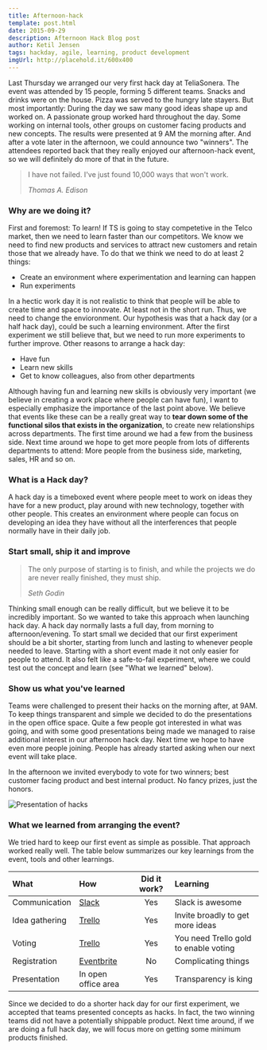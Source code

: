 ```yaml
---
title: Afternoon-hack
template: post.html
date: 2015-09-29
description: Afternoon Hack Blog post
author: Ketil Jensen
tags: hackday, agile, learning, product development
imgUrl: http://placehold.it/600x400
---
```


Last Thursday we arranged our very first hack day at TeliaSonera. The event was attended by 15 people, forming 5 different teams. Snacks and drinks were on the house. Pizza was served to the hungry late stayers. But most importantly: During the day we saw many good ideas shape up and worked on. A passionate group worked hard throughout the day. Some working on internal tools, other groups on customer facing products and new concepts. The results were presented at 9 AM the morning after. And after a vote later in the afternoon, we could announce two "winners". The attendees reported back that they really enjoyed our afternoon-hack event, so we will definitely do more of that in the future.

<blockquote>
  <p>
	I have not failed. I've just found 10,000 ways that won't work.
  </p>
  <footer><cite title="Thomas A. Edison">Thomas A. Edison</cite></footer>
</blockquote>

### Why are we doing it?
First and foremost: To learn! If TS is going to stay competetive in the Telco market, then we need to learn faster than our competitors. We know we need to find new products and services to attract new customers and retain those that we already have. To do that we think we need to do at least 2 things:

- Create an environment where experimentation and learning can happen
- Run experiments

In a hectic work day it is not realistic to think that people will be able to create time and space to innovate. At least not in the short run. Thus, we need to change the envioronment.  Our hypothesis was that a hack day (or a half hack day), could be such a learning environment. After the first experiment we still believe that, but we need to run more experiments to  further improve. Other reasons to arrange a hack day:

- Have fun
- Learn new skills
- Get to know colleagues, also from other departments

Although having fun and learning new skills is obviously very important (we believe in creating a work place where people can have fun), I want to especially emphasize the importance of the last point above. We believe that events like these can be a really great way to __tear down some of the functional silos that exists in the organization__, to create new relationships across departments. The first time around we had a few from the business side. Next time around we hope to get more people from lots of differents departments to attend: More people from the business side, marketing, sales, HR and so on. 

### What is a Hack day?
A hack day is a timeboxed event where people meet to work on ideas they have for a new product, play around with new technology, together with other people. This creates an environment where people can focus on developing an idea they have without all the interferences that people normally have in their daily job. 


### Start small, ship it and improve
<blockquote>
  <p>
	The only purpose of starting is to finish, and while the projects we do are never really finished, they must ship.  
  </p>
  <footer><cite title="Seth Godin">Seth Godin</cite></footer>
</blockquote>

Thinking small enough can be really difficult, but we believe it to be incredibly important. So we wanted to take this approach when launching hack day. A hack day normally lasts a full day, from morning to afternoon/evening. To start small we decided that our first experiment should be a bit shorter, starting from lunch and lasting to whenever people needed to leave. Starting with a short event made it not only easier for people to attend. It also felt like a safe-to-fail experiment, where we could test out the concept and learn (see "What we learned" below). 

### Show us what you've learned
Teams were challenged to present their hacks on the morning after, at 9AM. To keep things transparent and simple we decided to do the presentations in the open office space. Quite a few people got interested in what was going, and with some good presentations being made we managed to raise additional interest in our afternoon hack day. Next time we hope to have even more people joining. People has already started asking when our next event will take place. 

In the afternoon we invited everybody to vote for two winners; best customer facing product and best internal product. No fancy prizes, just the honors.

![Presentation of hacks](http://placehold.it/600x400)

### What we learned from arranging the event?
We tried hard to keep our first event as simple as possible. That approach worked really well. The table below summarizes our key learnings from the event, tools and other learnings.

| What       	| How           | Did it work?  | Learning |
| :------------- |:-------------|:-------------:|:---------|
| Communication | [Slack](http://slack.com)	| Yes | Slack is awesome|
| Idea gathering| [Trello](http://trello.com)| Yes | Invite broadly to get more ideas|
| Voting| [Trello](http://trello.com)| Yes | You need Trello gold to enable voting|
| Registration  | [Eventbrite](http://eventbrite.com)| No| Complicating things|
| Presentation	| In open office area | Yes | Transparency is king|

Since we decided to do a shorter hack day for our first experiment, we accepted that teams presented concepts as hacks. In fact, the two winning teams did not have a potentially shippable product. Next time around, if we are doing a full hack day, we will focus more on getting some minimum products finished. 


